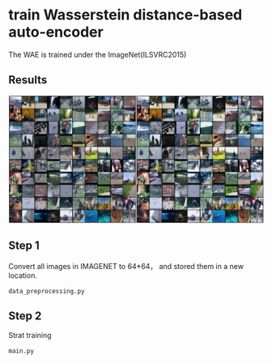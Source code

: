 # train Wasserstein distance-based auto-encoder

The WAE is trained under the ImageNet(ILSVRC2015)

## Results
![image](https://github.com/wahahamyt/train_WAE/blob/main/demo.jpg)

## Step 1

Convert all images in IMAGENET to 64*64， and stored them in a new location.
```pyton
data_preprocessing.py
```

## Step 2

Strat training
```python
main.py
```


